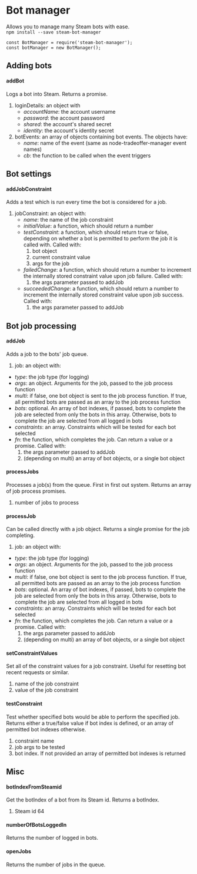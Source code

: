 # Bot manager
Allows you to manage many Steam bots with ease.  
`npm install --save steam-bot-manager`
```
const BotManager = require('steam-bot-manager');
const botManager = new BotManager();
```
## Adding bots
#### addBot
Logs a bot into Steam. Returns a promise.

1. loginDetails: an object with
   * *accountName*: the account username
   * *password*: the account password
   * *shared*: the account's shared secret
   * *identity*: the account's identity secret
2. botEvents: an array of objects containing bot events. The objects have:
   * *name*: name of the event (same as node-tradeoffer-manager event names)
   * *cb*: the function to be called when the event triggers

## Bot settings
#### addJobConstraint
Adds a test which is run every time the bot is considered for a job.

1. jobConstraint:  an object with:
   * *name*: the name of the job constraint
   * *initialValue*: a function, which should return a number
   * *testConstraint*: a function, which should return true or false, depending on whether a bot is permitted to perform the job it is called with. Called with:
     1. bot object
     2. current constraint value
     3. args for the job
   * *failedChange*: a function, which should return a number to increment the internally stored constraint value upon job failure. Called with:
     1. the args parameter passed to addJob
   * *succeededChange*: a function, which should return a number to increment the internally stored constraint value upon job success. Called with:
     1. the args parameter passed to addJob

## Bot job processing
#### addJob
Adds a job to the bots' job queue.

1. job: an object with:
  * *type*: the job type (for logging)
  * *args*: an object. Arguments for the job, passed to the job process function
  * *multi*: if false, one bot object is sent to the job process function. If true, all permitted bots are passed as an array to the job process function
  * *bots*: optional. An array of bot indexes, if passed, bots to complete the job are selected from only the bots in this array. Otherwise, bots to complete the job are selected from all logged in bots
  * *constraints*: an array. Constraints which will be tested for each bot selected
  * *fn*: the function, which completes the job. Can return a value or a promise. Called with:
    1. the args parameter passed to addJob
    2. (depending on multi) an array of bot objects, or a single bot object

#### processJobs
Processes a job(s) from the queue. First in first out system. Returns an array of job process promises.

1. number of jobs to process

#### processJob
Can be called directly with a job object. Returns a single promise for the job completing.

1. job: an object with:
  * *type*: the job type (for logging)
  * *args*: an object. Arguments for the job, passed to the job process function
  * *multi*: if false, one bot object is sent to the job process function. If true, all permitted bots are passed as an array to the job process function
  * *bots*: optional. An array of bot indexes, if passed, bots to complete the job are selected from only the bots in this array. Otherwise, bots to complete the job are selected from all logged in bots
  * *constraints*: an array. Constraints which will be tested for each bot selected
  * *fn*: the function, which completes the job. Can return a value or a promise. Called with:
    1. the args parameter passed to addJob
    2. (depending on multi) an array of bot objects, or a single bot object

#### setConstraintValues
Set all of the constraint values for a job constraint. Useful for resetting bot recent requests or similar.

1. name of the job constraint
2. value of the job constraint

#### testConstraint
Test whether specified bots would be able to perform the specified job. Returns either a true/false value if bot index is defined, or an array of permitted bot indexes otherwise.

1. constraint name
2. job args to be tested
3. bot index. If not provided an array of permitted bot indexes is returned

## Misc
#### botIndexFromSteamid
Get the botIndex of a bot from its Steam id. Returns a botIndex.

1. Steam id 64

#### numberOfBotsLoggedIn
Returns the number of logged in bots.

#### openJobs
Returns the number of jobs in the queue.
